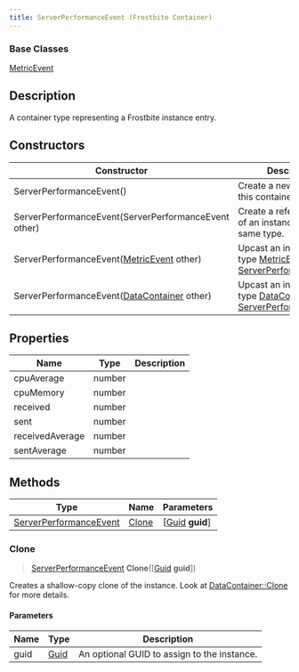 ```yaml
---
title: ServerPerformanceEvent (Frostbite Container)
---
```

### Base Classes

[MetricEvent](MetricEvent)

## Description

A container type representing a Frostbite instance entry.

## Constructors

| Constructor                                                                       | Description                                                                                                                         |
| --------------------------------------------------------------------------------- | ----------------------------------------------------------------------------------------------------------------------------------- |
| ServerPerformanceEvent()                                                          | Create a new instance of this container type.                                                                                       |
| ServerPerformanceEvent(ServerPerformanceEvent other)                              | Create a reference copy of an instance of the same type.                                                                            |
| ServerPerformanceEvent([MetricEvent](MetricEvent) other)                          | Upcast an instance of type [MetricEvent](MetricEvent) to [ServerPerformanceEvent](ServerPerformanceEvent).                          |
| ServerPerformanceEvent([DataContainer](/vext/ref/cls/shr/datacontainer) other) | Upcast an instance of type [DataContainer](/vext/ref/cls/shr/datacontainer) to [ServerPerformanceEvent](ServerPerformanceEvent). |

## Properties

| Name            | Type   | Description |
| --------------- | ------ | ----------- |
| cpuAverage      | number |             |
| cpuMemory       | number |             |
| received        | number |             |
| sent            | number |             |
| receivedAverage | number |             |
| sentAverage     | number |             |

## Methods

| Type                                             | Name            | Parameters                                     |
| ------------------------------------------------ | --------------- | ---------------------------------------------- |
| [ServerPerformanceEvent](ServerPerformanceEvent) | [Clone](#clone) | \[[Guid](/vext/ref/cls/shr/guid) **guid**\] |

### Clone

> [ServerPerformanceEvent](ServerPerformanceEvent) **Clone**(\[[Guid](/vext/ref/cls/shr/guid) **guid**\])

Creates a shallow-copy clone of the instance. Look at [DataContainer::Clone](/vext/ref/cls/shr/datacontainer#clone) for more details.

#### Parameters

| Name | Type         | Description                                 |
| ---- | ------------ | ------------------------------------------- |
| guid | [Guid](Guid) | An optional GUID to assign to the instance. |

